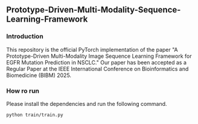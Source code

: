 ## Prototype-Driven-Multi-Modality-Sequence-Learning-Framework


### Introduction
This repository is the official PyTorch implementation of the paper "A Prototype-Driven Multi-Modality Image Sequence Learning Framework for EGFR Mutation Prediction in NSCLC." 
Our paper has been accepted as a Regular Paper at the IEEE International Conference on Bioinformatics and Biomedicine (BIBM) 2025.

### How ro run
Please install the dependencies and run the following command.

```python train/train.py```

